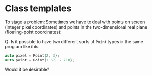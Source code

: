 # Class templates

To stage a problem: Sometimes we have to deal with points on screen (integer pixel coordinates) 
and points in the two-dimensional real plane (floating-point coordinates):

Q: Is it possible to have two different sorts of `Point` types in the same program like this:

```cpp
auto pixel = Point{2, 3};
auto point = Point{1.57, 2.718};

```
Would it be desirable?
